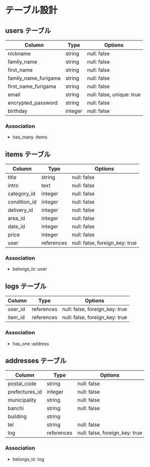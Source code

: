# テーブル設計

## users テーブル

| Column               | Type    | Options                   |
| -------------------- | ------- | ------------------------- |
| nickname             | string  | null: false               |
| family_name          | string  | null: false               |
| first_name           | string  | null: false               |
| family_name_furigama | string  | null: false               |
| first_name_furigama  | string  | null: false               |
| email                | string  | null: false, unique: true |
| encrypted_password   | string  | null: false               | 
| birthday             | integer | null: false               |

### Association

- has_many :items


## items テーブル

| Column       | Type       | Options                        |
| ---------    | ---------- | ------------------------------ |
| title        | string     | null: false                    |
| intro        | text       | null: false                    |
| category_id  | integer    | null: false                    |
| condition_id | integer    | null: false                    |
| delivery_id  | integer    | null: false                    |
| area_id      | integer    | null: false                    |
| date_id      | integer    | null: false                    |
| price        | integer    | null: false                    |
| user         | references | null: false, foreign_key: true |

### Association

- belongs_to :user

## logs テーブル

| Column    | Type       | Options                        |
| --------- | ---------- | ------------------------------ |
| user_id   | references | null: false, foreign_key: true |
| item_id   | references | null: false, foreign_key: true |

### Association

- has_one :address



## addresses テーブル

| Column          | Type       | Options                        |
| --------------- | ---------- | ------------------------------ |
| postal_code     | string     | null: false                    |
| prefectures_id  | integer    | null: false                    |
| municipality    | string     | null: false                    |
| banchi          | string     | null: false                    |
| building        | string     |                                |
| tel             | string     | null: false                    |
| log             | references | null: false, foreign_key: true |

### Association

- belongs_to :log

